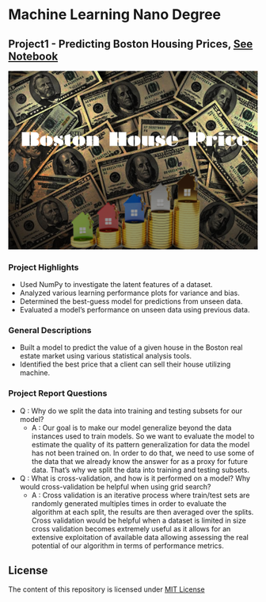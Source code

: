 # Machine Learning Nano Degree
## Project1 - Predicting Boston Housing Prices, [See Notebook](http://nbviewer.jupyter.org/github/ArthurLu/MLND.Project1/blob/master/boston_housing.ipynb)
![alt text](https://github.com/ArthurLu/MLND.Project1/blob/master/Cover%20Picture.png "Project1 Cover Picture")

### Project Highlights
  * Used NumPy to investigate the latent features of a dataset.
  * Analyzed various learning performance plots for variance and bias.
  * Determined the best-guess model for predictions from unseen data.
  * Evaluated a model’s performance on unseen data using previous data.

### General Descriptions
  * Built a model to predict the value of a given house in the Boston real estate market using various statistical analysis tools.
  * Identified the best price that a client can sell their house utilizing machine.

### Project Report Questions
  * Q : Why do we split the data into training and testing subsets for our model?
    * A : Our goal is to make our model generalize beyond the data instances used to train models. So we want to evaluate the model to estimate the quality of its pattern generalization for data the model has not been trained on. In order to do that, we need to use some of the data that we already know the answer for as a proxy for future data. That’s why we split the data into training and testing subsets.
  * Q : What is cross-validation, and how is it performed on a model? Why would cross-validation be helpful when using grid search?
    * A : Cross validation is an iterative process where train/test sets are randomly generated multiples times in order to evaluate the algorithm at each split, the results are then averaged over the splits. Cross validation would be helpful when a dataset is limited in size cross validation becomes extremely useful as it allows for an extensive exploitation of available data allowing assessing the real potential of our algorithm in terms of performance metrics.

## License
The content of this repository is licensed under [MIT License](https://github.com/ArthurLu/MLND.Project1/blob/master/LICENSE.txt)
